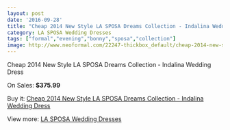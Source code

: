 ```yaml
---
layout: post
date: '2016-09-28'
title: "Cheap 2014 New Style LA SPOSA Dreams Collection - Indalina Wedding Dress"
category: LA SPOSA Wedding Dresses
tags: ["formal","evening","bonny","sposa","collection"]
image: http://www.neoformal.com/22247-thickbox_default/cheap-2014-new-style-la-sposa-dreams-collection-indalina-wedding-dress.jpg
---
```

Cheap 2014 New Style LA SPOSA Dreams Collection - Indalina Wedding Dress

On Sales: **$375.99**
<a href="https://www.neoformal.com/en/la-sposa-wedding-dresses-2014/7341-cheap-2014-new-style-la-sposa-dreams-collection-indalina-wedding-dress.html"><amp-img layout="responsive" width="600" height="600" src="//www.neoformal.com/22247-thickbox_default/cheap-2014-new-style-la-sposa-dreams-collection-indalina-wedding-dress.jpg" alt="Cheap 2014 New Style LA SPOSA Dreams Collection - Indalina Wedding Dress 0" /></a>

Buy it: [Cheap 2014 New Style LA SPOSA Dreams Collection - Indalina Wedding Dress](https://www.neoformal.com/en/la-sposa-wedding-dresses-2014/7341-cheap-2014-new-style-la-sposa-dreams-collection-indalina-wedding-dress.html "Cheap 2014 New Style LA SPOSA Dreams Collection - Indalina Wedding Dress")

View more: [LA SPOSA Wedding Dresses](https://www.neoformal.com/en/117-la-sposa-wedding-dresses-2014 "LA SPOSA Wedding Dresses")